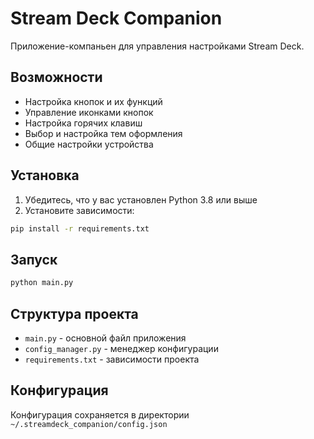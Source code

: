 # Stream Deck Companion

Приложение-компаньен для управления настройками Stream Deck.

## Возможности

- Настройка кнопок и их функций
- Управление иконками кнопок
- Настройка горячих клавиш
- Выбор и настройка тем оформления
- Общие настройки устройства

## Установка

1. Убедитесь, что у вас установлен Python 3.8 или выше
2. Установите зависимости:
```bash
pip install -r requirements.txt
```

## Запуск

```bash
python main.py
```

## Структура проекта

- `main.py` - основной файл приложения
- `config_manager.py` - менеджер конфигурации
- `requirements.txt` - зависимости проекта

## Конфигурация

Конфигурация сохраняется в директории `~/.streamdeck_companion/config.json` 